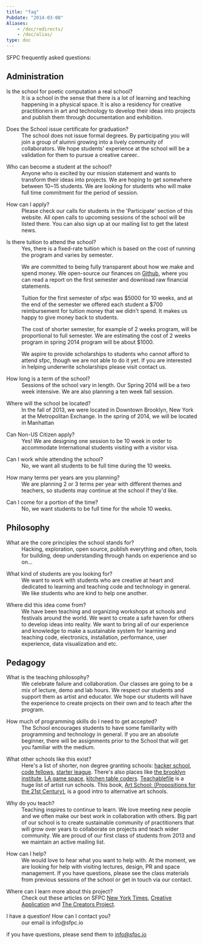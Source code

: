 ```yaml
---
title: "faq"
Pubdate: "2014-03-08"
Aliases:
    - /doc/redirects/
    - /doc/alias/    
type: doc
---
```


SFPC frequently asked questions: 

## Administration

<dl>
<dt>Is the school for poetic computation a real school?</dt>
<dd>It is a school in the sense that there is a lot of learning and teaching happening in a physical space. It is also a residency for creative practitioners in art and technology to develop their ideas into projects and publish them through documentation and exhibition.</dd>
</dl>
<dl>
<dt>Does the School issue certificate for graduation?</dt>
<dd>The school does not issue formal degrees. By participating you will join a group of alumni growing into a lively community of collaborators. We hope students' experience at the school will be a validation for them to pursue a creative career..</dd>
<dl>
<dt>Who can become a student at the school?</dt>
<dd>Anyone who is excited by our mission statement and wants to transform their ideas into projects. We are hoping to get somewhere between 10~15 students. We are looking for students who will make full time commitment for the period of session. </dd>
<dl>
<dt>How can I apply?</dt>
<dd>Please check our calls for students in the 'Participate' section of this website. All open calls to upcoming sessions of the school will be listed there. You can also sign up at our mailing list to get the latest news.</dd>
<dl>
<dt>Is there tuition to attend the school?</dt>
<dd> Yes, there is a fixed-rate tuition which is based on the cost of running the program and varies by semester.

We are committed to being fully transparent about how we make and spend money. We open-source our finances on <a href="https://github.com/SFPC/finance-and-administration">Github</a>, where you can read a report on the first semester and download raw financial statements.

Tuition for the first semester of sfpc was $5000 for 10 weeks, and at the end of the semester we offered each student a $700 reimbursement for tuition money that we didn't spend. It makes us happy to give money back to students. 

The cost of shorter semester, for example of 2 weeks program, will be proportional to full semester. We are estimating the cost of 2 weeks program in spring 2014 program will be about $1000. 

We aspire to provide scholarships to students who cannot afford to attend sfpc, though we are not able to do it yet. If you are interested in helping underwrite scholarships please visit contact us.


</dd>
<dl>
<dt>How long is a term of the school?</dt>
<dd>Sessions of the school vary in length. Our Spring 2014 will be a two week intensive. We are also planning a ten week fall session.</dd>
<dl>
<dt>Where will the school be located?</dt>
<dd>In the fall of 2013, we were located in Downtown Brooklyn, New York at the Metropolitan Exchange. In the spring of 2014, we will be located in Manhattan </dd>
<dl>
<dt>Can Non-US Citizen apply?</dt>
<dd>Yes! We are designing one session to be 10 week in order to accommodate International students visiting with a visitor visa.</dd>
</dl>
<dl>
<dt>Can I work while attending the school?</dt>
<dd>No, we want all students to be full time during the 10 weeks.</dd>
</dl>
<dl>
<dt>How many terms per years are you planning?</dt>
<dd>We are planning 2 or 3 terms per year with different themes and teachers, so students may continue at the school if they'd like.</dd>
</dl>
<dl>
<dt>Can I come for a portion of the time?</dt>
<dd>No, we want students to be full time for the whole 10 weeks.</dd>
</dl>

## Philosophy

<dl>
<dt>What are the core principles the school stands for?</dt>
<dd>Hacking, exploration, open source, publish everything and often, tools for building, deep understanding through hands on experience and so on&#8230;</dd>
<dl>
<dt>What kind of students are you looking for?</dt>
<dd> We want to work with students who are creative at heart and dedicated to learning and teaching code and technology in general. We like students who are kind to help one another.
</dl>
<dt>Where did this idea come from?</dt>
<dd> We have been teaching and organizing workshops at schools and festivals around the world. We want to create a safe haven for others to develop ideas into reality. We want to bring all of our experience and knowledge to make a sustainable system for learning and teaching code, electronics, installation, performance, user experience, data visualization and etc.
</dl>

## Pedagogy

<dl>
<dt>What is the teaching philosophy?</dt>
<dd>We celebrate failure and collaboration. Our classes are going to be a mix of lecture, demo and lab hours. We respect our students and support them as artist and educator. We hope our students will have the experience to create projects on their own and to teach after the program.</dd>
</dl>
<dl>
<dt>How much of programming skills do I need to get accepted?</dt>
<dd>The School encourages students to have some familiarity with programming and technology in general. If you are an absolute beginner, there will be assignments prior to the School that will get you familiar with the medium.</dd>
</dl>
<dl>
<dt>What other schools like this exist?</dt>
<dd >Here's a list of shorter, non degree granting schools: <a href="https://www.hackerschool.com/">hacker school</a>, <a href="http://www.codefellows.org/rails">code fellows</a>, <a href="http://www.starterleague.com/">starter league</a>. There's also places like <a href="http://thebrooklyninstitute.com/the-institute">the brooklyn institute</a>, <a href="http://lagamespace.org/alpha/">LA game space</a>, <a href="kitchentablecoders.com">kitchen table coders</a>. <a href="http://teachablefile.org/">Teachablefile</a> is a huge list of artist run schools. This book, <a href="http://www.amazon.com/Art-School-Propositions-21st-Century/dp/0262134934">Art School: (Propositions for the 21st Century)</a>, is a good intro to alternative art schools.
</dd>
</dl>

<dl>
<dt>Why do you teach?</dt>
<dd>Teaching inspires to continue to learn. We love meeting new people and we often make our best work in collaboration with others. Big part of our school is to create sustainable community of practitioners that will grow over years to collaborate on projects and teach wider community. We are proud of our first class of students from 2013 and we maintain an active mailing list. </dd>
</dl>

<dl>
<dt>How can I help?</dt>
<dd>We would love to hear what you want to help with. At the moment, we are looking for help with visiting lectures, design, PR and space management.
If you have questions, please see the class materials from previous sessions of the school or get in touch via our contact.</dd>
</dl>

</dl>
<dt>Where can I learn more about this project?</dt>
<dd>Check out these articles on SFPC <a href="http://bits.blogs.nytimes.com/2013/08/12/code-to-joy-the-school-for-poetic-computation-opens/">New York Times</a>, <a href="http://www.creativeapplications.net/profile/talking-poetry-and-pedagogy-with-the-sfpc-team/">Creative Application</a> and <a href="http://thecreatorsproject.vice.com/blog/you-wont-find-typical-homework-projects-at-the-school-of-poetic-computation">The Creators Project</a>.</dd>
</dl>

</dl>
<dt>I have a question!  How can I contact you?</dt>
<dd>our email is info@sfpc.io</dd>
</dl>

if you have questions, please send them to info@sfpc.io
